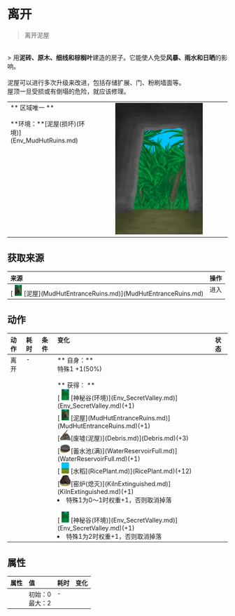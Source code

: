 # 离开  
> 离开泥屋  
<br>  
> 用<b>泥砖、原木、细线和棕榈叶</b>建造的房子。它能使人免受<b>风暴、雨水和日晒</b>的影响。<br><br>泥屋可以进行多次升级来改进，包括存储扩展、门、粉刷墙面等。<br>屋顶一旦受损或有倒塌的危险，就应该修理。  
  
<table class="table table-bordered" data-toggle="table" ><tbody><tr ><td  style="width:80%;text-align:left;vertical-align:top;"  >** 区域唯一 **<br><br>**环境：**[泥屋(损坏)(环境)](Env_MudHutRuins.md)</td><td  style="width:20%;text-align:left;vertical-align:top;"  ><div style="width:300px;display:inline-block;text-align:center"><img decoding="async" src="../wiki/Sprite/MudHutExit.png" href="a.md" style="max-width:300px;max-height:300px;"></div></td></tr></tbody></tbody></table>  
  
## 获取来源  
<table class="table table-bordered" data-toggle="table" ><thead><tr ><th  style="text-align:left;vertical-align:top;"  >来源</th><th  style="text-align:left;vertical-align:top;"  >操作</th></tr></thead><tr ><td  style="text-align:left;vertical-align:top;"  >[<div style="width:25px;display:inline-block;text-align:center"><img decoding="async" src="../wiki/Sprite/MudHut.png" href="a.md" style="max-width:25px;max-height:25px;"></div>[泥屋](MudHutEntranceRuins.md)](MudHutEntranceRuins.md)</td><td  style="text-align:left;vertical-align:top;"  >进入</td></tr></tbody></table>  
  
## 动作  
<table class="table table-bordered" data-toggle="table" ><thead><tr ><th  style="text-align:left;vertical-align:top;"  >动作</th><th  style="text-align:left;vertical-align:top;"  data-sortable="true"  >耗时</th><th  style="text-align:left;vertical-align:top;"  data-sortable="true"  >条件</th><th  style="text-align:left;vertical-align:top;"  >变化</th><th  style="text-align:left;vertical-align:top;"  data-sortable="true"  >状态</th></tr></thead><tr ><td  style="text-align:left;vertical-align:top;"  >离开<br></td><td  style="text-align:left;vertical-align:top;"  >-</td><td  style="text-align:left;vertical-align:top;"  ></td><td  style="text-align:left;vertical-align:top;"  >** 自身：**<br>特殊1  +1(50%)<br><br>** 获得： **<br>  [<div style="width:25px;display:inline-block;text-align:center"><img decoding="async" src="../wiki/Sprite/Jungle.png" href="a.md" style="max-width:25px;max-height:25px;"></div>[神秘谷(环境)](Env_SecretValley.md)](Env_SecretValley.md)(+1)<br>  [<div style="width:25px;display:inline-block;text-align:center"><img decoding="async" src="../wiki/Sprite/MudHut.png" href="a.md" style="max-width:25px;max-height:25px;"></div>[泥屋](MudHutEntranceRuins.md)](MudHutEntranceRuins.md)(+1)<br>  [<div style="width:25px;display:inline-block;text-align:center"><img decoding="async" src="../wiki/Sprite/Debris.png" href="a.md" style="max-width:25px;max-height:25px;"></div>[废墟(泥屋)](Debris.md)](Debris.md)(+3)<br>  [<div style="width:25px;display:inline-block;text-align:center"><img decoding="async" src="../wiki/Sprite/ReservoirEmpty.png" href="a.md" style="max-width:25px;max-height:25px;"></div>[蓄水池(满)](WaterReservoirFull.md)](WaterReservoirFull.md)(+1)<br>  [<div style="width:25px;display:inline-block;text-align:center"><img decoding="async" src="../wiki/Sprite/RicePlant.png" href="a.md" style="max-width:25px;max-height:25px;"></div>[水稻](RicePlant.md)](RicePlant.md)(+12)<br>  [<div style="width:25px;display:inline-block;text-align:center"><img decoding="async" src="../wiki/Sprite/Kiln.png" href="a.md" style="max-width:25px;max-height:25px;"></div>[窑炉(熄灭)](KilnExtinguished.md)](KilnExtinguished.md)(+1)<br><li>特殊1为0～1时权重+1，否则取消掉落</li><br>  [<div style="width:25px;display:inline-block;text-align:center"><img decoding="async" src="../wiki/Sprite/Jungle.png" href="a.md" style="max-width:25px;max-height:25px;"></div>[神秘谷(环境)](Env_SecretValley.md)](Env_SecretValley.md)(+1)<br><li>特殊1为2时权重+1，否则取消掉落</li></td><td  style="text-align:left;vertical-align:top;"  ></td></tr></tbody></table>  
  
## 属性   
<table class="table table-bordered" data-toggle="table" ><thead><tr ><th  style="text-align:left;vertical-align:top;"  data-sortable="true"  >属性</th><th  style="text-align:left;vertical-align:top;"  >值</th><th  style="text-align:left;vertical-align:top;"  data-sortable="true"  >耗时</th><th  style="text-align:left;vertical-align:top;"  data-sortable="true"  >变化</th></tr></thead><tr ><td  style="text-align:left;vertical-align:top;"  ></td><td  style="text-align:left;vertical-align:top;"  >初始：0<br>最大：2</td><td  style="text-align:left;vertical-align:top;"  >-</td><td  style="text-align:left;vertical-align:top;"  ></td></tr></tbody></table>  
  


<script>document.title="离开 - 卡牌生存百科 Card Survival Wiki";</script>